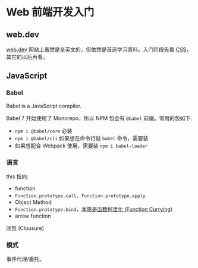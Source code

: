 # Web 前端开发入门
## web.dev
[web.dev](https://web.dev/) 网站上虽然是全英文的，但依然是首选学习资料。入门阶段先看 [CSS](https://web.dev/learn/css/)，其它的以后再看。

## JavaScript

### Babel
Babel is a JavaScript compiler.

Babel 7 开始使用了 Monorepo，所以 NPM 包会有 `@babel` 前缀。常用的包如下:
- `npm i @babel/core` 必装
- `npm i @babel/cli` 如果想在命令行敲 `babel` 命令，需要装
- 如果想配合 Webpack 使用，需要装 `npm i babel-loader`

### 语言
this 指向:
- function
- `Function.prototype.call`、`Function.prototype.apply`
- Object Method
- `Function.prototype.bind`，[本质是函数柯里化 (Function Currying)](https://medium.com/@allansendagi/javascript-fundamentals-bind-and-currying-c851902c40ae)
- arrow function

闭包 (Clousure)

### 模式
事件代理/委托。
